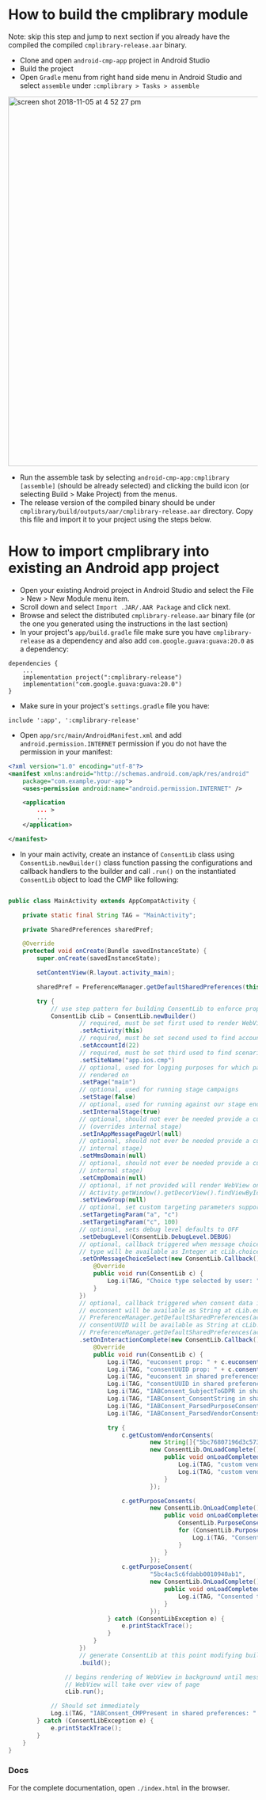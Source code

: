 # How to build the cmplibrary module
Note: skip this step and jump to next section if you already have the compiled the compiled `cmplibrary-release.aar` binary.

* Clone and open `android-cmp-app` project in Android Studio
* Build the project
* Open `Gradle` menu from right hand side menu in Android Studio and select `assemble` under `:cmplibrary > Tasks > assemble`
<img width="747" alt="screen shot 2018-11-05 at 4 52 27 pm" src="https://user-images.githubusercontent.com/2576311/48029062-4c950000-e11b-11e8-8d6f-a50c9f37e25b.png">

* Run the assemble task by selecting `android-cmp-app:cmplibrary [assemble]` (should be already selected) and clicking the build icon (or selecting Build > Make Project) from the menus.
* The release version of the compiled binary should be under `cmplibrary/build/outputs/aar/cmplibrary-release.aar` directory. Copy this file and import it to your project using the steps below.

# How to import cmplibrary into existing an Android app project

* Open your existing Android project in Android Studio and select the File > New > New Module menu item.
* Scroll down and select `Import .JAR/.AAR Package` and click next.
* Browse and select the distributed `cmplibrary-release.aar` binary file (or the one you generated using the instructions in the last section)
 * In your project's `app/build.gradle` file make sure you have `cmplibrary-release` as a dependency and also add `com.google.guava:guava:20.0` as a dependency:
```
dependencies {
    ...
    implementation project(":cmplibrary-release")
    implementation("com.google.guava:guava:20.0")
}
```

* Make sure in your project's `settings.gradle` file you have:
```
include ':app', ':cmplibrary-release'
```

* Open `app/src/main/AndroidManifest.xml` and add `android.permission.INTERNET` permission if you do not have the permission in your manifest:
```xml
<?xml version="1.0" encoding="utf-8"?>
<manifest xmlns:android="http://schemas.android.com/apk/res/android"
    package="com.example.your-app">
    <uses-permission android:name="android.permission.INTERNET" />

    <application
        ... >
        ...
    </application>

</manifest>
```

* In your main activity, create an instance of `ConsentLib` class using `ConsentLib.newBuilder()` class function passing the configurations and callback handlers to the builder and call `.run()` on the instantiated `ConsentLib` object to load the CMP like following:
```java

public class MainActivity extends AppCompatActivity {

    private static final String TAG = "MainActivity";

    private SharedPreferences sharedPref;

    @Override
    protected void onCreate(Bundle savedInstanceState) {
        super.onCreate(savedInstanceState);

        setContentView(R.layout.activity_main);

        sharedPref = PreferenceManager.getDefaultSharedPreferences(this);

        try {
            // use step pattern for building ConsentLib to enforce proper parameters
            ConsentLib cLib = ConsentLib.newBuilder()
                    // required, must be set first used to render WebView and save consent data
                    .setActivity(this)
                    // required, must be set second used to find account
                    .setAccountId(22)
                    // required, must be set third used to find scenario
                    .setSiteName("app.ios.cmp")
                    // optional, used for logging purposes for which page of the app the consent lib was
                    // rendered on
                    .setPage("main")
                    // optional, used for running stage campaigns
                    .setStage(false)
                    // optional, used for running against our stage endpoints
                    .setInternalStage(true)
                    // optional, should not ever be needed provide a custom url for the messaging page
                    // (overrides internal stage)
                    .setInAppMessagePageUrl(null)
                    // optional, should not ever be needed provide a custom domain for mms (overrides
                    // internal stage)
                    .setMmsDomain(null)
                    // optional, should not ever be needed provide a custom domain for cmp (overrides
                    // internal stage)
                    .setCmpDomain(null)
                    // optional, if not provided will render WebView on
                    // Activity.getWindow().getDecorView().findViewById(android.R.id.content)
                    .setViewGroup(null)
                    // optional, set custom targeting parameters supports Strings and Integers
                    .setTargetingParam("a", "c")
                    .setTargetingParam("c", 100)
                    // optional, sets debug level defaults to OFF
                    .setDebugLevel(ConsentLib.DebugLevel.DEBUG)
                    // optional, callback triggered when message choice is selected when called choice
                    // type will be available as Integer at cLib.choiceType
                    .setOnMessageChoiceSelect(new ConsentLib.Callback() {
                        @Override
                        public void run(ConsentLib c) {
                            Log.i(TAG, "Choice type selected by user: " + c.choiceType.toString());
                        }
                    })
                    // optional, callback triggered when consent data is captured when called
                    // euconsent will be available as String at cLib.euconsent and under
                    // PreferenceManager.getDefaultSharedPreferences(activity).getString(EU_CONSENT_KEY, null);
                    // consentUUID will be available as String at cLib.consentUUID and under
                    // PreferenceManager.getDefaultSharedPreferences(activity).getString(CONSENT_UUID_KEY null);
                    .setOnInteractionComplete(new ConsentLib.Callback() {
                        @Override
                        public void run(ConsentLib c) {
                            Log.i(TAG, "euconsent prop: " + c.euconsent);
                            Log.i(TAG, "consentUUID prop: " + c.consentUUID);
                            Log.i(TAG, "euconsent in shared preferences: " + sharedPref.getString(ConsentLib.EU_CONSENT_KEY, null));
                            Log.i(TAG, "consentUUID in shared preferences: " + sharedPref.getString(ConsentLib.CONSENT_UUID_KEY, null));
                            Log.i(TAG, "IABConsent_SubjectToGDPR in shared preferences: " + sharedPref.getString(ConsentLib.IAB_CONSENT_SUBJECT_TO_GDPR, null));
                            Log.i(TAG, "IABConsent_ConsentString in shared preferences: " + sharedPref.getString(ConsentLib.IAB_CONSENT_CONSENT_STRING, null));
                            Log.i(TAG, "IABConsent_ParsedPurposeConsents in shared preferences: " + sharedPref.getString(ConsentLib.IAB_CONSENT_PARSED_PURPOSE_CONSENTS, null));
                            Log.i(TAG, "IABConsent_ParsedVendorConsents in shared preferences: " + sharedPref.getString(ConsentLib.IAB_CONSENT_PARSED_VENDOR_CONSENTS, null));

                            try {
                                c.getCustomVendorConsents(
                                        new String[]{"5bc76807196d3c5730cbab05", "5bc768d8196d3c5730cbab06"},
                                        new ConsentLib.OnLoadComplete() {
                                            public void onLoadCompleted(Object result) {
                                                Log.i(TAG, "custom vendor consent 1: " + ((boolean[]) result)[0]);
                                                Log.i(TAG, "custom vendor consent 2: " + ((boolean[]) result)[1]);
                                            }
                                        });

                                c.getPurposeConsents(
                                        new ConsentLib.OnLoadComplete() {
                                            public void onLoadCompleted(Object result) {
                                                ConsentLib.PurposeConsent[] results = (ConsentLib.PurposeConsent[]) result;
                                                for (ConsentLib.PurposeConsent purpose : results) {
                                                    Log.i(TAG, "Consented to purpose: " + purpose.name);
                                                }
                                            }
                                        });
                                c.getPurposeConsent(
                                        "5bc4ac5c6fdabb0010940ab1",
                                        new ConsentLib.OnLoadComplete() {
                                            public void onLoadCompleted(Object result) {
                                                Log.i(TAG, "Consented to Measurement purpose: " + ((Boolean) result).toString());
                                            }
                                        });
                            } catch (ConsentLibException e) {
                                e.printStackTrace();
                            }
                        }
                    })
                    // generate ConsentLib at this point modifying builder will not do anything
                    .build();

                // begins rendering of WebView in background until message is displayed at which point
                // WebView will take over view of page
                cLib.run();

            // Should set immediately
            Log.i(TAG, "IABConsent_CMPPresent in shared preferences: " + sharedPref.getString(ConsentLib.IAB_CONSENT_CMP_PRESENT, null));
        } catch (ConsentLibException e) {
            e.printStackTrace();
        }
    }
}
```
### Docs

For the complete documentation, open `./index.html` in the browser.
